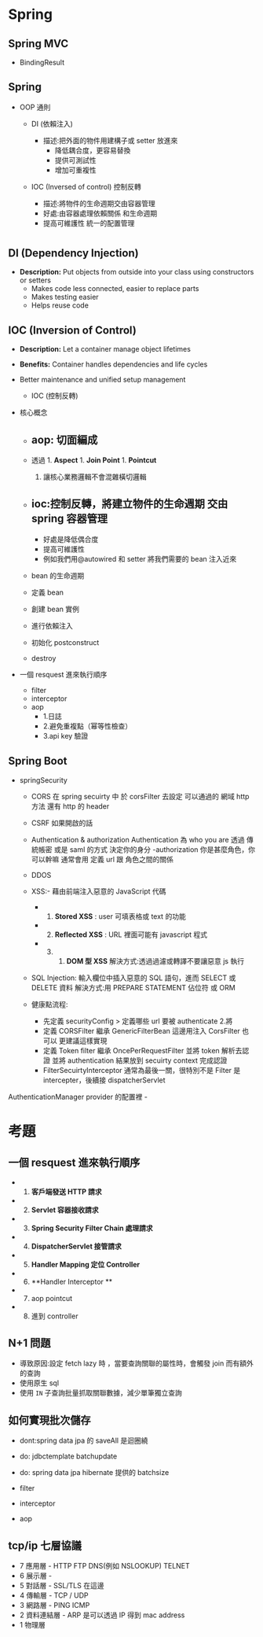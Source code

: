 # Spring

## Spring MVC

- BindingResult

## Spring

- OOP 通則

  - DI (依賴注入)

    - 描述:把外面的物件用建構子或 setter 放進來
      - 降低耦合度，更容易替換
      - 提供可測試性
      - 增加可重複性

  - IOC (Inversed of control) 控制反轉

    - 描述:將物件的生命週期交由容器管理
    - 好處:由容器處理依賴關係 和生命週期
    - 提高可維護性 統一的配置管理

#

## DI (Dependency Injection)

- **Description:** Put objects from outside into your class using constructors or setters
  - Makes code less connected, easier to replace parts
  - Makes testing easier
  - Helps reuse code

## IOC (Inversion of Control)

- **Description:** Let a container manage object lifetimes
- **Benefits:** Container handles dependencies and life cycles
- Better maintenance and unified setup management

  - IOC (控制反轉)

- 核心概念

  - ## aop: 切面編成

  - 透過 1. **Aspect** 1. **Join Point** 1. **Pointcut**

    1. 讓核心業務邏輯不會混雜橫切邏輯

  - ## ioc:控制反轉，將建立物件的生命週期 交由 spring 容器管理

    - 好處是降低偶合度
    - 提高可維護性
    - 例如我們用@autowired 和 setter 將我們需要的 bean 注入近來

  - bean 的生命週期
  - 定義 bean
  - 創建 bean 實例
  - 進行依賴注入
  - 初始化 postconstruct
  - destroy

- 一個 resquest 進來執行順序
  - filter
  - interceptor
  - aop
    - 1.日誌
    - 2.避免重複點（幂等性檢查）
    - 3.api key 驗證

## Spring Boot

- springSecurity

  - CORS 在 spring secuirty 中 於 corsFilter 去設定 可以通過的 網域 http 方法 還有 http 的 header
  - CSRF 如果開啟的話

  - Authentication & authorization
    Authentication 為 who you are 透過 傳統帳密 或是 saml 的方式 決定你的身分
    -authorization 你是甚麼角色，你可以幹嘛 通常會用 定義 url 跟 角色之間的關係

  - DDOS
  - XSS:- 藉由前端注入惡意的 JavaScript 代碼

    - 1. **Stored XSS** : user 可填表格或 text 的功能
    - 2. **Reflected XSS** : URL 裡面可能有 javascript 程式
    - 3. 1. **DOM 型 XSS**
            解決方式:透過過濾或轉譯不要讓惡意 js 執行

  - SQL Injection: 輸入欄位中插入惡意的 SQL 語句，進而 SELECT 或 DELETE 資料
    解決方式:用 PREPARE STATEMENT 佔位符 或 ORM

  - 健康點流程:
    - 先定義 securityConfig > 定義哪些 url 要被 authenticate 2.將
    - 定義 CORSFilter 繼承 GenericFilterBean 這邊用注入 CorsFilter 也可以 更建議這樣實現
    - 定義 Token filter 繼承 OncePerRequestFilter 並將 token 解析去認證 並將 authentication 結果放到 secuirty context 完成認證
    - FilterSecuirtyInterceptor 通常為最後一關，很特別不是 Filter 是 intercepter，後續接 dispatcherServlet

AuthenticationManager provider 的配置裡 -

# 考題

## 一個 resquest 進來執行順序

- 1. **客戶端發送 HTTP 請求**
- 2. **Servlet 容器接收請求**
- 3. **Spring Security Filter Chain 處理請求**
- 4. **DispatcherServlet 接管請求**
- 5. **Handler Mapping 定位 Controller**
- 6. **Handler Interceptor **
- 7. aop pointcut
- 8. 進到 controller

## N+1 問題

- 導致原因:設定 fetch lazy 時 ，當要查詢關聯的屬性時，會觸發 join 而有額外的查詢
- 使用原生 sql
- 使用 `IN` 子查詢批量抓取關聯數據，減少單筆獨立查詢

## 如何實現批次儲存

- dont:spring data jpa 的 saveAll 是迴圈繞
- do: jdbctemplate batchupdate
- do: spring data jpa hibernate 提供的 batchsize

- filter
- interceptor
- aop

## tcp/ip 七層協議

- 7 應用層 - HTTP FTP DNS(例如 NSLOOKUP) TELNET
- 6 展示層 -
- 5 對話層 - SSL/TLS 在這邊
- 4 傳輸層 - TCP / UDP
- 3 網路層 - PING ICMP
- 2 資料連結層 - ARP 是可以透過 IP 得到 mac address
- 1 物理層
